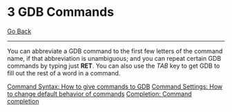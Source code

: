 # 3 GDB Commands

[Go Back](./README.md)

----

You can abbreviate a GDB command to the first few letters of the command name, if that abbreviation is unambiguous; and you can repeat certain GDB commands by typing just **RET**. You can also use the _TAB_ key to get GDB to fill out the rest of a word in a command.

[Command Syntax: How to give commands to GDB](./3_1_Command_Syntax.md)
[Command Settings: How to change default behavior of commands](./3_2_Command_Settings.md)
[Completion: Command completion](./3_3_Command_Completion.md)
